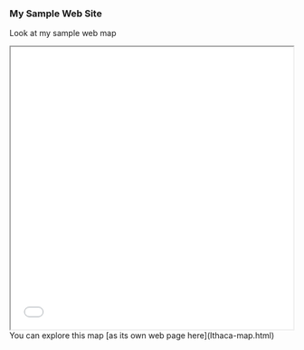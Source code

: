 ### My Sample Web Site
Look at my sample web map
<iframe src="Ithaca-map.html" height="500" width="500"></iframe>
You can explore this map [as its own web page here](Ithaca-map.html)
